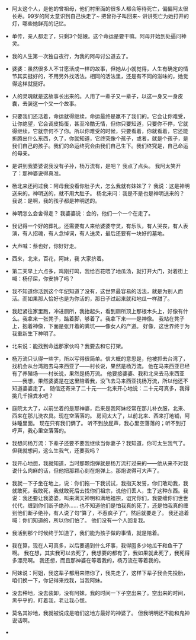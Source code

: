- 阿太这个人，是他的曾祖母，他们村里面的很多人都会等待死亡，偏偏阿太很长寿。99岁的阿太意识到自己快走了~ 把曾孙子叫回来~ 讲讲死亡为她打开的灯，哪些她鲜亮的记忆。
- 单传，亲人都走了，只剩3个姑娘。这个命运是要干嘛。阿母开始到处逼问神灵。
- 我的人生第一次独自夜行，为我的阿母讨公道去了。
- 婆婆：虽然很多人不甘愿活成一样的故事，但她从小就觉得，人生有确定的情节其实挺好的，不用另外找活法。相同的活法里，还是有不同的滋味的，她觉得这样就挺好。
- 人的灵魂就是这故事长出来的。人用了一辈子又一辈子，以这一身又一身皮囊，去装这一个又一个故事。
- 只要我们还活着，命运就得继续，命运最终是赢不了我们的。它会让你难受，让你绝望，它会调皮捣蛋，甚至冷酷无情，但你只要知道，只要你不停，它就得继续，它就奈何不了你。所以你难受的时候，只要看着，你就看着，它还能折腾出什么东西，久了，你就知道，它终究像个孩子，或者，就是个孩子，是我们自己的孩子。我们的命运终究会由我们自己生下。我们终究是，自己命运的母亲。
- 是讲到我婆婆说我没有子孙，杨万流有，是吧？
 我点了点头。
 我阿太笑开了：那神婆说得真准。
- 杨北来还问过我：阿母我没看你肚子大，怎么我就有妹妹了？
我说：这是神明送来的。神明送的，就不用大肚子。
杨北来问：我是不是也是神明送来的？
我说：是啊，我的孩子都是神明送的。

- 神明怎么会舍得走？
我婆婆说：会的，他们一个一个在走了。


- 我记得一个好的葬礼，还需要有人来给婆婆守灵，有乐队，有人哭丧，有人表演，有人招魂，有人念悼词，有人送灵，最后还要有一块好的墓地。
- 大声喊：蔡也好，你好好走。
- 西来，北来，百花，阿妹，我 大家挤着。

- 第二天早上六点多，鸡刚打鸣，我给百花喂了地瓜汤，就打开大门，对着街上喊：杨仔屎，你安排了吗？

- 我不知道你活到这个年纪知道了没有，这世界最容易的活法，就是为别人而活。而如果那人恰好也是为你活的，那日子过起来就和地瓜一样甜了。
- 我赶紧往家里跑，冲进厕所，我抬起头，看到厕所顶上那根木头上，好像有什么。我拿来一张凳子，踮着脚，够着了。我拿下来——是神像。
我站在凳子上，抱着神像，下面是张开着的粪坑——像女人的产道。
好像，这世界终于为我重新生下神明了。
- 北来说：能找到命运那家伙吗？我要去和它打架。
- 杨万流只认得一些字，所以写得很简单。信大概的意思是，他被抓去台湾了，找机会从台湾跑去马来西亚了——村长说，果然是杨万流。
他在马来西亚已经有了养殖场——村长说，果然是杨万流。
他要接婆婆、我和北来去马来西亚——我想，果然婆婆是在这里陪着我，没飞去马来西亚找杨万流，所以他还不知道婆婆走了。
随信还寄来了二十元——北来开心地说：二十元可真多，我得挑几千担粪水吧？
- 庭院太大了，以前坐着的是那神婆，后来是我阿妹经常在那儿补衣服，北来、西来在那儿洗农具。现在空落落的。
房间太大了，以前北来、西来打地铺，阿妹睡里面。
现在只有我们俩了。
听不到放屁声，我心里空落落的；听不到打呼声，我心里空落落的。
- 我想问杨万流：下辈子还要不要我继续当你妻子？我知道，你可太生我气了。但我就想问，这么生我气，还要我吗？
- 我开心地想，我就知道，当时那颗炮弹就是杨万流打过来的——他从来不对我说什么肉麻的话，但他把那颗心刻在炮弹上。那炮说得可大声了。
- 我就一下子坐在地上，说：你们拖一下我试试，我指天发誓，你们敢动我，我就敢死，我敢死，我就敢死后去找你们祖宗，说他们丢人，生了这种东西。我说：我还要让我婆婆，叫来满天神明和满地祖宗，诅咒你们，我要缠你们世世代代，缠到你们断子绝孙……
也不知道他们是怕我真的死了，还是怕我真的缠到他们断子绝孙，有人说了句“算了，不惹疯子了”，然后就要走了。
我还追着喊：你们知道的，所以你们怕了。
他们没有一个人回复我。
- 我活到那个时候终于知道了，我们能为孩子做的事情，就是陪着。
- 我在算，现在人可真多，以后要遇到什么坏事，我得囤多少地瓜干和鱼干了啊。
我在想，其实我可以去死了，我想要的都有了，我如果就此死了，我死得多漂亮啊。
我还想，而且那神婆在等着我的，杨万流在等着我的。
- 阿妹说：阿姐，我这辈子都用来陪你了，我先走了，这样下辈子我会先投胎，咱们换一下，你记得来找我，当我阿妹。
- 没去种地，没去装卸，没有阿妹，我的时间一下子空出来了。空出来的时间，黑乎乎的，盯着我，老让我心慌。
- 莫名其妙地，我就被说成是咱们这地方最好的神婆了。
但我明明还不能和鬼神说话啊。
- 